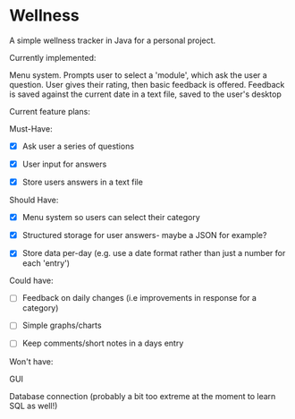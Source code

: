 # Wellness
A simple wellness tracker in Java for a personal project.

Currently implemented:

Menu system. Prompts user to select a 'module', which ask the user a question. User gives their rating, then basic feedback is offered.
Feedback is saved against the current date in a text file, saved to the user's desktop

Current feature plans:

Must-Have:

- [x] Ask user a series of questions
- [x] User input for answers
- [x] Store users answers in a text file


Should Have:

- [x] Menu system so users can select their category
- [x] Structured storage for user answers- maybe a JSON for example?
- [x] Store data per-day (e.g. use a date format rather than just a number for each 'entry')


Could have:

- [ ] Feedback on daily changes (i.e improvements in response for a category)
- [ ] Simple graphs/charts
- [ ] Keep comments/short notes in a days entry


Won't have:

GUI

Database connection (probably a bit too extreme at the moment to learn SQL as well!)
